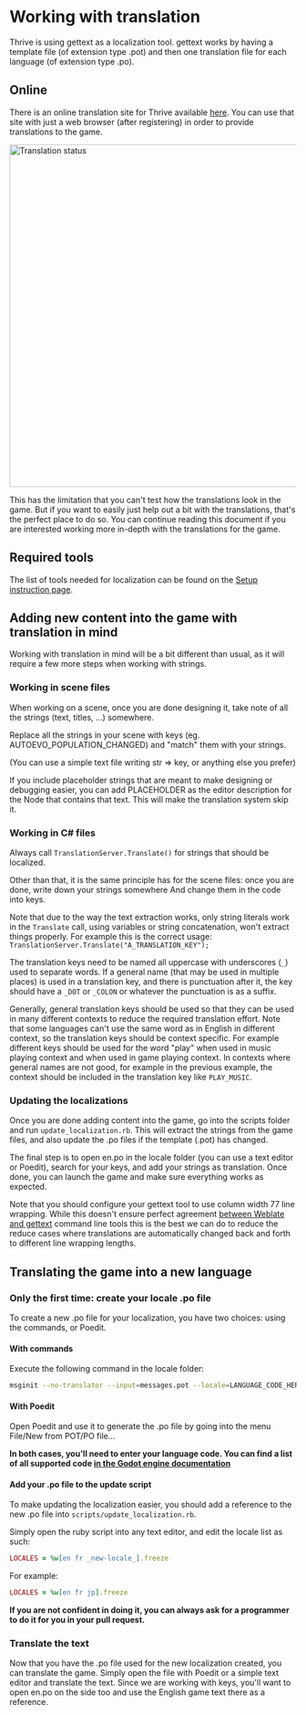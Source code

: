 Working with translation
========================

Thrive is using gettext as a localization tool. gettext works by having a
template file (of extension type .pot) and then one translation file for
each language (of extension type .po).

Online
------

There is an online translation site for Thrive available 
[here](https://translate.revolutionarygamesstudio.com). You can use that site
with just a web browser (after registering) in order to provide translations
to the game.

<a href="https://translate.revolutionarygamesstudio.com/engage/thrive/">
<img src="https://translate.revolutionarygamesstudio.com/widgets/thrive/-/open-graph.png" alt="Translation status" width="600px"/>
</a>

This has the limitation that you can't test how the translations look in the game.
But if you want to easily just help out a bit with the translations, that's the
perfect place to do so. You can continue reading this document if you are interested
working more in-depth with the translations for the game.

Required tools
--------------

The list of tools needed for localization can be found on the
[Setup instruction page](setup_instructions.md#Localization-tools).

Adding new content into the game with translation in mind
---------------------------------------------------------

Working with translation in mind will be a bit different than usual, as
it will require a few more steps when working with strings.

### Working in scene files

When working on a scene, once you are done designing it, take note
of all the strings (text, titles, ...) somewhere.

Replace all the strings in your scene with keys (eg. AUTOEVO_POPULATION_CHANGED) 
and "match" them with your strings.

(You can use a simple text file writing str => key, or anything else you prefer)

If you include placeholder strings that are meant to make designing or debugging easier,
you can add PLACEHOLDER as the editor description for the Node that contains that text. This
will make the translation system skip it.

### Working in C# files

Always call `TranslationServer.Translate()` for strings that should be localized.

Other than that, it is the same principle has for the scene files:
once you are done, write down your strings somewhere And change them in the code into keys.

Note that due to the way the text extraction works, only string
literals work in the `Translate` call, using variables or string
concatenation, won't extract things properly. For example this is the
correct usage: `TranslationServer.Translate("A_TRANSLATION_KEY");`

The translation keys need to be named all uppercase with underscores
(`_`) used to separate words. If a general name (that may be used in
multiple places) is used in a translation key, and there is
punctuation after it, the key should have a `_DOT` or `_COLON` or
whatever the punctuation is as a suffix.

Generally, general translation keys should be used so that they can be
used in many different contexts to reduce the required translation
effort. Note that some languages can't use the same word as in English
in different context, so the translation keys should be context
specific. For example different keys should be used for the word
"play" when used in music playing context and when used in game
playing context. In contexts where general names are not good, for
example in the previous example, the context should be included in the
translation key like `PLAY_MUSIC`.

### Updating the localizations

Once you are done adding content into the game, go into the scripts folder and
run `update_localization.rb`. This will extract the strings from the game files,
and also update the .po files if the template (.pot) has changed.

The final step is to open en.po in the locale folder (you can use a text editor
or Poedit), search for your keys, and add your strings as translation. Once done,
you can launch the game and make sure everything works as expected.

Note that you should configure your gettext tool to use column width
77 line wrapping. While this doesn't ensure perfect agreement [between
Weblate and
gettext](https://github.com/Revolutionary-Games/Thrive/issues/2679)
command line tools this is the best we can do to reduce the reduce
cases where translations are automatically changed back and forth to
different line wrapping lengths.

Translating the game into a new language
----------------------------------------

### Only the first time: create your locale .po file

To create a new .po file for your localization,
you have two choices: using the commands, or Poedit.

#### With commands

Execute the following command in the locale folder:

```sh
msginit --no-translator --input=messages.pot --locale=LANGUAGE_CODE_HERE,
```

#### With Poedit

Open Poedit and use it to generate the .po file by going into the menu
File/New from POT/PO file...

**In both cases, you'll need to enter your language code. You can find a list of all
supported code [in the Godot engine documentation](https://docs.godotengine.org/en/stable/tutorials/i18n/locales.html)**

#### Add your .po file to the update script

To make updating the localization easier, you should add a reference to
the new .po file into `scripts/update_localization.rb`.

Simply open the ruby script into any text editor, and edit the locale list as such:

```ruby
LOCALES = %w[en fr _new-locale_].freeze
```

For example:

```ruby
LOCALES = %w[en fr jp].freeze
```

**If you are not confident in doing it, you can always ask for a programmer to do it for you 
in your pull request.**

### Translate the text

Now that you have the .po file used for the new localization created, you can translate
the game. Simply open the file with Poedit or a simple text editor and translate the text.
Since we are working with keys, you'll want to open en.po on the side too and use the English 
game text there as a reference.
